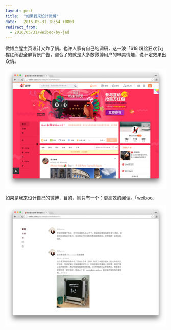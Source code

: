 ```yaml
---
layout: post
title:  "如果我来设计微博"
date:   2016-05-31 18:54 +0800
redirect_from:
  - 2016/05/31/weiboo-by-jed
---
```


微博血腥主页设计又炸了锅。也许人家有自己的调研，这一波「618 粉丝狂欢节」猩红绵密全屏背景广告，迎合了的就是大多数微博用户的审美情趣，说不定效果出众讷。

![原版微博](/files/2016/05/31/original-weibo.jpg)

如果是我来设计自己的微博，目的，则只有一个：更高效的阅读。「[weiboo](https://github.com/placeless/weiboo)」

![weiboo-by-jed](/files/2016/05/31/weiboo.jpg)

